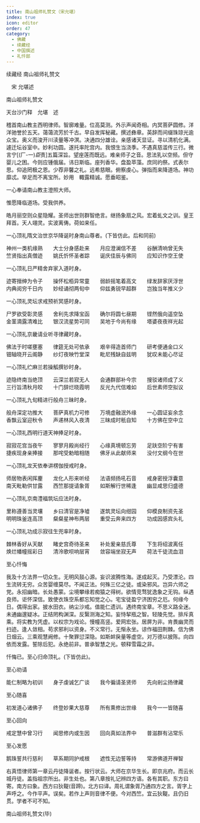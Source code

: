 ```yaml
---
title: 南山祖师礼赞文（宋允堪）
index: true
icon: editor
order: 47
category:
  - 佛藏
  - 续藏经
  - 中国撰述
  - 礼忏部
---
```


续藏经   南山祖师礼赞文  

　宋 允堪述  

南山祖师礼赞文  

天台沙门释　允堪　述  

稽首南山教主西明律师。智廓难量。位高莫测。外示声闻奇相。内冥菩萨圆修。洋洋驰誉於五天。蔼蔼流芳於千古。早自发挥秘藏。撰述彝章。英辞而间缀珠琼光逾众宝。奥义而浚开川渎量等冲溟。决通四分雄诠。亲感诸天显证。寻以清机化满。遽迁坛谷室中。妙利功圆。遂托率陀宫内。我恨生当浇季。不遇真慈滥传三行。微言宁[(厂-一)*臣*责]五篇深旨。望座莲而既远。难亲师子之音。思法乳以空频。但守婴儿之困。今则应锺俄届。讳日斯临。座列香华。盘盈苹藻。庶同礿祭。式表尔思。仰追罔极之恩。少荐非馨之礼。远希慈眼。俯察虔心。弹指而来降道场。神功靡忒。举足而不离宝所。妙用　輙露精诚。愿垂昭鉴。  

一心奉请南山教主澄照大师。  

惟愿降临道场。受我供养。  

皓月丽空则众星隐耀。圣师出世则群智绝言。继扬象扇之风。宏着虬文之训。皇王拜首。天人翊灵。实波离俦。荷如来任。  

一心顶礼隋文治世京华降诞时身南山尊者。(下皆仿此。后和同前)  

神州一类机缘熟　　大士分身感赴来　　月应澄澜信不差　　谷酬清响曾无失　　竺贤指出真僧迹　　姚氏忻怀圣者踪　　诞庆佳辰与佛同　　应知识作空王使  

一心顶礼日严精舍弃家入道时身。  

迹寄搢绅为令子　　操怀松栢异常童　　弱龄摇笔着高文　　绿发辞家厌浮世　　内典阅穷千日内　　妙经诵彻两旬中　　仰兹勇锐早超群　　岂独当年推义少  

一心顶礼灵坛求戒预祈冥感时身。  

尸罗欲受彰灵感　　舍利先求降宝函　　确尔将圆七昼期　　铿然俄向遥空坠　　金茎滴露清难比　　银汉流星势可同　　吴地于今尚有缘　　塔婆夜夜祥光起  

一心顶礼京畿请业听寻律藏时身。  

佛法于时嗟壅塞　　律筵无处可依承　　艰辛得造首师门　　研考便通金口义　　钿轴晓开云阁静　　纱灯夜映竹堂深　　毗尼残缺自兹明　　犹叹未能心尽证  

一心顶礼纻麻兰若操觚撰钞时身。  

迹隐终南当绝顶　　云深兰若寂无人　　会通群部补今宗　　搜驳诸师成了义　　三行旨清秋月皎　　十门辞烂晓霞明　　反光九代信难如　　后世素师空拟议  

一心顶礼九旬精进行般舟三昧时身。  

般舟深定功推大　　菩萨真机力可修　　万境虚融泯外缘　　一心圆证妄余念　　香飘云室迎秋令　　声递林风入夜清　　三昧成时秖自知　　十方佛在空中立  

一心顶礼西明行道天神捧足时身。  

寂寂花宫当夜午　　寥寥月殿尚经行　　心缘真境顿忘劳　　足趺空阶宁有害　　捷疾现身亲捧接　　那咤受勅暗相随　　佛牙从此献师来　　没付文纲今在世  

一心顶礼龙天依奉讲楞伽授戒时身。  

师居物表闲挥麈　　龙化人形来听经　　法语频扬吼石音　　戒身密授浮囊意　　南天毗勒供甘露　　西竺那提请象胥　　如斯解行世稀逢　　幽显咸思归盛德  

一心顶礼京南澧福筑坛应法时身。  

里称遵善当灵壤　　乡曰清官是净墟　　遂筑灵坛向绀园　　仰模良制资先圣　　明明珠釜连高顶　　粲粲星神布两层　　重受云奔来四方　　功成因感宾头礼  

一心顶礼功成示寂往生兜率时身。  

棘林香好从天献　　睹史宫奇待圣来　　补处爰亲慈氏尊　　下生将绍波离任　　焕烂幡幢摇彩日　　清泠歌呗响层宵　　敛容端坐寂无声　　荷法千徒流血泪  

至心忏悔  

我及十方法界一切众生。无明风鼓心源。妄识波腾性海。遂成起灭。乃受漂沦。四生流转无穷。众苦婴缠莫尽。不闻正法。何殊三亿之徒。或染邪风。岂异六师之党。永招幽暗。长处愚蒙。尘境攀缘若痴猿之得树。欲情竞骛犹逸象之无钩。纵遇良师。讵怀深信。致使衣珠空系都忘知觉之心。宅宝徒盈宁济困穷之厄。何缘今日。偶得出家。披水田衣。纳尘沙戒。值能仁遗训。遇终南宝章。不思义路全迷。未通幽邃疑冰。正结罔构渊深。反繄测海之知。妄恃挈瓶之智。轻陵先觉。排斥真乘。将实教为凭虚。以权宗为戏论。慢幢高竖。爱网宏张。居屏为非。肯畏幽灵而扫迹。逢人敛相。苟求邪利以资身。不义常行。无惭永坐。谅作福田荆棘。信为佛日烟云。三乘观慧阙修。十聚罪愆深隐。如斯衅戾量等虚空。对万德以披陈。向四依而发露。誓除后犯。永绝前非。普承智慧之光。顿释雪霜之非。  

忏悔已。至心归命顶礼。(下皆仿此)。  

至心劝请  

能仁制略为初训　　身子虔诚乞广谈　　我今徧请圣贤师　　先向剎尘扬律藏  

至心随喜  

初发道心诸佛子　　终登妙果大慈尊　　所有熏修出世缘　　我今一一皆随喜  

至心回向  

戒定慧中曾习行　　闻思修内或生因　　回向真如法界中　　普滋群有沾常乐  

至心发愿  

鹅珠誓共行慈利　　草系期同护戒根　　遮性无边誓等持　　常游佛道开禅智  

右真悟律师第一章云丹徒降诞者。按行状云。大师在京华生长。即京兆府。而云长城丹徒。盖指祖宗所出。非生处也。第八章按礼记辨四方语。各有其职。东方曰寄。南方曰象。西方曰狄鞮(音蹄)。北方曰译。周礼谓象胥乃通四方之言。胥字上声呼之。今作平声。误矣。若作上声则音律不便。今对西竺。宜云狄鞮。且仍旧贯。学者不可不知。  

南山祖师礼赞文(毕)  

